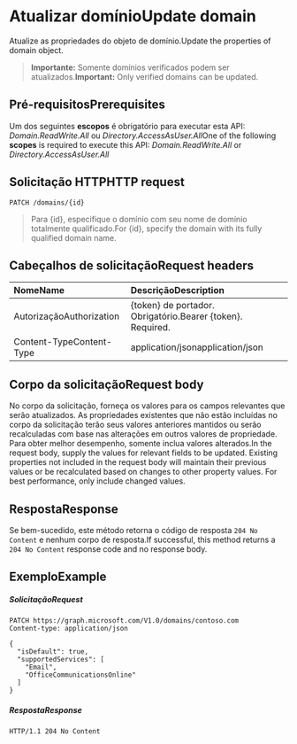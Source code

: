 # <a name="update-domain"></a><span data-ttu-id="2f710-101">Atualizar domínio</span><span class="sxs-lookup"><span data-stu-id="2f710-101">Update domain</span></span>

<span data-ttu-id="2f710-102">Atualize as propriedades do objeto de domínio.</span><span class="sxs-lookup"><span data-stu-id="2f710-102">Update the properties of domain object.</span></span>

> <span data-ttu-id="2f710-103">**Importante:** Somente domínios verificados podem ser atualizados.</span><span class="sxs-lookup"><span data-stu-id="2f710-103">**Important:** Only verified domains can be updated.</span></span>

## <a name="prerequisites"></a><span data-ttu-id="2f710-104">Pré-requisitos</span><span class="sxs-lookup"><span data-stu-id="2f710-104">Prerequisites</span></span>

<span data-ttu-id="2f710-105">Um dos seguintes **escopos** é obrigatório para executar esta API: *Domain.ReadWrite.All* ou *Directory.AccessAsUser.All*</span><span class="sxs-lookup"><span data-stu-id="2f710-105">One of the following **scopes** is required to execute this API: *Domain.ReadWrite.All* or *Directory.AccessAsUser.All*</span></span>

## <a name="http-request"></a><span data-ttu-id="2f710-106">Solicitação HTTP</span><span class="sxs-lookup"><span data-stu-id="2f710-106">HTTP request</span></span>
<!-- { "blockType": "ignored" } -->
```http
PATCH /domains/{id}
```

> <span data-ttu-id="2f710-107">Para {id}, especifique o domínio com seu nome de domínio totalmente qualificado.</span><span class="sxs-lookup"><span data-stu-id="2f710-107">For {id}, specify the domain with its fully qualified domain name.</span></span>

## <a name="request-headers"></a><span data-ttu-id="2f710-108">Cabeçalhos de solicitação</span><span class="sxs-lookup"><span data-stu-id="2f710-108">Request headers</span></span>

| <span data-ttu-id="2f710-109">Nome</span><span class="sxs-lookup"><span data-stu-id="2f710-109">Name</span></span>       | <span data-ttu-id="2f710-110">Descrição</span><span class="sxs-lookup"><span data-stu-id="2f710-110">Description</span></span>|
|:-----------|:-----------|
| <span data-ttu-id="2f710-111">Autorização</span><span class="sxs-lookup"><span data-stu-id="2f710-111">Authorization</span></span>  | <span data-ttu-id="2f710-p101">{token} de portador. Obrigatório.</span><span class="sxs-lookup"><span data-stu-id="2f710-p101">Bearer {token}. Required.</span></span> |
| <span data-ttu-id="2f710-114">Content-Type</span><span class="sxs-lookup"><span data-stu-id="2f710-114">Content-Type</span></span>  | <span data-ttu-id="2f710-115">application/json</span><span class="sxs-lookup"><span data-stu-id="2f710-115">application/json</span></span> |

## <a name="request-body"></a><span data-ttu-id="2f710-116">Corpo da solicitação</span><span class="sxs-lookup"><span data-stu-id="2f710-116">Request body</span></span>

<span data-ttu-id="2f710-p102">No corpo da solicitação, forneça os valores para os campos relevantes que serão atualizados. As propriedades existentes que não estão incluídas no corpo da solicitação terão seus valores anteriores mantidos ou serão recalculadas com base nas alterações em outros valores de propriedade. Para obter melhor desempenho, somente inclua valores alterados.</span><span class="sxs-lookup"><span data-stu-id="2f710-p102">In the request body, supply the values for relevant fields to be updated. Existing properties not included in the request body will maintain their previous values or be recalculated based on changes to other property values. For best performance, only include changed values.</span></span>

## <a name="response"></a><span data-ttu-id="2f710-120">Resposta</span><span class="sxs-lookup"><span data-stu-id="2f710-120">Response</span></span>

<span data-ttu-id="2f710-121">Se bem-sucedido, este método retorna o código de resposta `204 No Content` e nenhum corpo de resposta.</span><span class="sxs-lookup"><span data-stu-id="2f710-121">If successful, this method returns a `204 No Content` response code and no response body.</span></span>

## <a name="example"></a><span data-ttu-id="2f710-122">Exemplo</span><span class="sxs-lookup"><span data-stu-id="2f710-122">Example</span></span>
##### <a name="request"></a><span data-ttu-id="2f710-123">Solicitação</span><span class="sxs-lookup"><span data-stu-id="2f710-123">Request</span></span>

<!-- {
  "blockType": "request",
  "name": "update_domain"
}-->
```http
PATCH https://graph.microsoft.com/V1.0/domains/contoso.com
Content-type: application/json

{
  "isDefault": true,
  "supportedServices": [
    "Email",
    "OfficeCommunicationsOnline"
  ]
}
```

##### <a name="response"></a><span data-ttu-id="2f710-124">Resposta</span><span class="sxs-lookup"><span data-stu-id="2f710-124">Response</span></span>

<!-- {
  "blockType": "response",
  "truncated": true,
  "@odata.type": "microsoft.graph.domain"
} -->
```http
HTTP/1.1 204 No Content
```

<!-- uuid: 8fcb5dbc-d5aa-4681-8e31-b001d5168d79
2015-10-25 14:57:30 UTC -->
<!-- {
  "type": "#page.annotation",
  "description": "Update domain",
  "keywords": "",
  "section": "documentation",
  "tocPath": ""
}-->